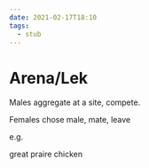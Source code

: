 ```yaml
---
date: 2021-02-17T18:10
tags: 
  - stub
---
```


# Arena/Lek

Males aggregate at a site, compete.

Females chose male, mate, leave

e.g.

great praire chicken

